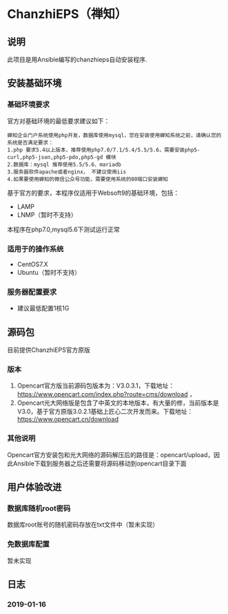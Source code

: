 # ChanzhiEPS（禅知）

## 说明
此项目是用Ansible编写的chanzhieps自动安装程序.

## 安装基础环境

### 基础环境要求

官方对基础环境的最低要求建议如下：
~~~
蝉知企业门户系统使用php开发，数据库使用mysql，您在安装使用蝉知系统之前，请确认您的系统是否满足要求：
1.php 要求5.4以上版本，推荐使用php7.0/7.1/5.4/5.5/5.6，需要安装php5-curl,php5-json,php5-pdo,php5-gd 模块
2.数据库：mysql 推荐使用5.5/5.6、mariadb
3.服务器软件apache或者nginx， 不建议使用iis
4.如果要使用蝉知的微信公众号功能，需要使用系统的80端口安装蝉知
~~~

基于官方的要求，本程序仅适用于Websoft9的基础环境，包括：

* LAMP
* LNMP（暂时不支持）

本程序在php7.0,mysql5.6下测试运行正常

### 适用于的操作系统

* CentOS7.X
* Ubuntu（暂时不支持）

### 服务器配置要求

* 建议最低配置1核1G


## 源码包

目前提供ChanzhiEPS官方原版


### 版本
1. Opencart官方版当前源码包版本为：V3.0.3.1，下载地址：https://www.opencart.com/index.php?route=cms/download ，
2. Opencart光大网络版是包含了中英文的本地版本，有大量的修，当前版本是V3.0，基于官方原版3.0.2.1基础上匠心二次开发而来。下载地址：https://www.opencart.cn/download

### 其他说明
Opencart官方安装包和光大网络的源码解压后的路径是：opencart/upload，因此Ansible下载到服务器之后还需要将源码移动到opencart目录下面


## 用户体验改进

### 数据库随机root密码
数据库root账号的随机密码存放在txt文件中（暂未实现）

### 免数据库配置

暂未实现


## 日志
### 2019-01-16

